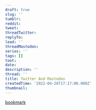 ```yaml
---
draft: true
slug: ''
tumblr:
reddit:
tweet:
threadTwitter:
replyTo:
lead: ''
threadMastodon:
series: ''
tags: []
toot:
date:
description: ''
thread: ''
title: Twitter And Mastodon
createdTime: '2022-04-26T17:17:00.000Z'
thumbnail:
---
```


[bookmark](https://news.ycombinator.com/item?id=31089366)